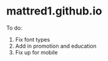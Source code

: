 # mattred1.github.io
To do:
  1. Fix font types
  2. Add in promotion and education
  3. Fix up for mobile
